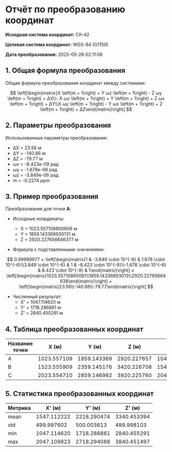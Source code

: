 # Отчёт по преобразованию координат

**Исходная система координат:** СК-42

**Целевая система координат:** WGS-84 (G1150)

**Дата преобразования:** 2025-05-28 02:11:06

## 1. Общая формула преобразования

Общая формула преобразования координат между системами:

$$
\left[\begin{matrix}X \left(m + 1\right) + Y ωz \left(m + 1\right) - Z ωy \left(m + 1\right) + ΔX\\- X ωz \left(m + 1\right) + Y \left(m + 1\right) + Z ωx \left(m + 1\right) + ΔY\\X ωy \left(m + 1\right) - Y ωx \left(m + 1\right) + Z \left(m + 1\right) + ΔZ\end{matrix}\right]
$$

## 2. Параметры преобразования

Использованные параметры преобразования:

- ΔX = 23.56 м
- ΔY = -140.86 м
- ΔZ = -79.77 м
- ωx = -8.423e-09 рад
- ωy = -1.678e-06 рад
- ωz = -3.849e-06 рад
- m = -0.2274 ppm

## 3. Пример преобразования

Преобразование для точки **A**:

- Исходные координаты:
  - X = 1023.557108600606 м
  - Y = 1859.143368930131 м
  - Z = 2920.227656646377 м

- Формула с подставленными значениями:

$$
0.99999977 × \left[\begin{matrix}1 & -3.849 \cdot 10^{-6} & 1.678 \cdot 10^{-6}\\3.849 \cdot 10^{-6} & 1 & -8.423 \cdot 10^{-9}\\-1.678 \cdot 10^{-6} & 8.423 \cdot 10^{-9} & 1\end{matrix}\right] × \left[\begin{matrix}1023.55710860061\\1859.14336893013\\2920.22765664638\end{matrix}\right] + \left[\begin{matrix}23.56\\-140.86\\-79.77\end{matrix}\right]
$$

- Численный результат:
  - X' = 1047.114620 м
  - Y' = 1718.286861 м
  - Z' = 2840.455291 м

## 4. Таблица преобразованных координат

| Название точки | X (м) | Y (м) | Z (м) | X' (м) | Y' (м) | Z' (м) |
|----------------|-------|-------|-------|--------|--------|--------|
| A | 1023.557109 | 1859.143369 | 2920.227657 | 1047.114620 | 1718.286861 | 2840.455291 |
| B | 1523.555909 | 2359.145176 | 3420.226708 | 1547.112222 | 2218.290474 | 3340.453394 |
| C | 2023.554710 | 2859.146982 | 3920.225760 | 2047.109823 | 2718.294088 | 3840.451497 |

## 5. Статистика преобразованных координат

| Метрика | X' (м) | Y' (м) | Z' (м) |
|---------|--------|--------|--------|
| mean | 1547.112222 | 2218.290474 | 3340.453394 |
| std | 499.997602 | 500.003613 | 499.998103 |
| min | 1047.114620 | 1718.286861 | 2840.455291 |
| max | 2047.109823 | 2718.294088 | 3840.451497 |
